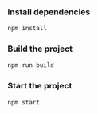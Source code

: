 ### Install dependencies

```bash
npm install
```

### Build the project

```bash
npm run build
```


### Start the project

```bash
npm start
```
